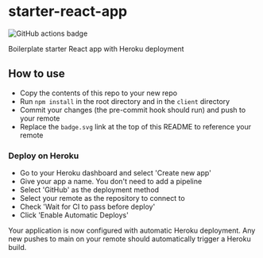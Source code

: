 # starter-react-app

![GitHub actions badge](https://github.com/Denijar/starter-react-app/actions/workflows/build.yml/badge.svg)

Boilerplate starter React app with Heroku deployment

## How to use

- Copy the contents of this repo to your new repo
- Run `npm install` in the root directory and in the `client` directory
- Commit your changes (the pre-commit hook should run) and push to your remote
- Replace the `badge.svg` link at the top of this README to reference your remote

### Deploy on Heroku

- Go to your Heroku dashboard and select 'Create new app'
- Give your app a name. You don't need to add a pipeline
- Select 'GitHub' as the deployment method
- Select your remote as the repository to connect to
- Check 'Wait for CI to pass before deploy'
- Click 'Enable Automatic Deploys'

Your application is now configured with automatic Heroku deployment. Any new pushes to main on your remote should automatically trigger a Heroku build.
